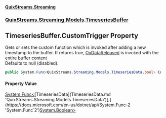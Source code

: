 #### [QuixStreams.Streaming](index.md 'index')
### [QuixStreams.Streaming.Models](QuixStreams.Streaming.Models.md 'QuixStreams.Streaming.Models').[TimeseriesBuffer](TimeseriesBuffer.md 'QuixStreams.Streaming.Models.TimeseriesBuffer')

## TimeseriesBuffer.CustomTrigger Property

Gets or sets the custom function which is invoked after adding a new timestamp to the buffer. If returns true, [OnDataReleased](TimeseriesBuffer.OnDataReleased.md 'QuixStreams.Streaming.Models.TimeseriesBuffer.OnDataReleased') is invoked with the entire buffer content  
Defaults to null (disabled).

```csharp
public System.Func<QuixStreams.Streaming.Models.TimeseriesData,bool> CustomTrigger { get; set; }
```

#### Property Value
[System.Func&lt;](https://docs.microsoft.com/en-us/dotnet/api/System.Func-2 'System.Func`2')[TimeseriesData](TimeseriesData.md 'QuixStreams.Streaming.Models.TimeseriesData')[,](https://docs.microsoft.com/en-us/dotnet/api/System.Func-2 'System.Func`2')[System.Boolean](https://docs.microsoft.com/en-us/dotnet/api/System.Boolean 'System.Boolean')[&gt;](https://docs.microsoft.com/en-us/dotnet/api/System.Func-2 'System.Func`2')
